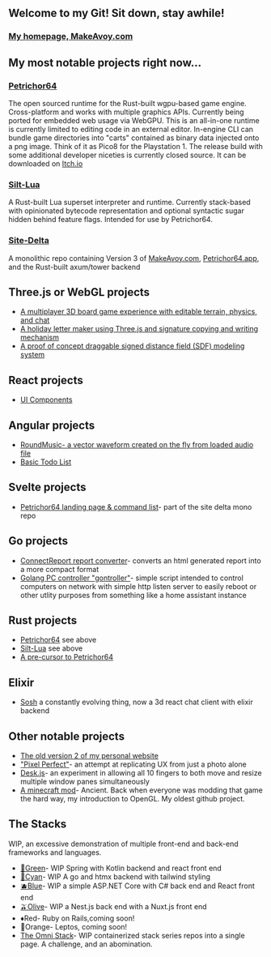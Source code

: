 ## Welcome to my Git! Sit down, stay awhile!

### [My homepage, MakeAvoy.com](https://MakeAvoy.com)

## My most notable projects right now...

### [Petrichor64](https://github.com/Auxnon/Petrichor64)
The open sourced runtime for the Rust-built wgpu-based game engine. Cross-platform and works with multiple graphics APIs. Currently being ported for embedded web usage via WebGPU. This is an all-in-one runtime is currently limited to editing code in an external editor. In-engine CLI can bundle game directories into "carts" contained as binary data injected onto a png image. Think of it as Pico8 for the Playstation 1. The release build with some additional developer niceties is currently closed source. It can be downloaded on [Itch.io](https://makeavoy.itch.io/petrichor64)

### [Silt-Lua](https://github.com/Auxnon/silt-lua)
A Rust-built Lua superset interpreter and runtime. Currently stack-based with opinionated bytecode representation and optional syntactic sugar hidden behind feature flags. Intended for use by Petrichor64.

### [Site-Delta](https://github.com/Auxnon/site-delta)
A monolithic repo containing Version 3 of [MakeAvoy.com](https://makeavoy.com/), [Petrichor64.app](https://petrichor64.app/), and the Rust-built axum/tower backend

## Three.js or WebGL projects
- [A multiplayer 3D board game experience with editable terrain, physics, and chat](https://github.com/Auxnon/social-board-game)
- [A holiday letter maker using Three.js and signature copying and writing mechanism](https://github.com/Auxnon/seasons-greetings)
- [A proof of concept draggable signed distance field (SDF) modeling system](https://github.com/Auxnon/clumpy-tool/)

## React projects
- [UI Components](https://github.com/Auxnon/ui-components)

## Angular projects
- [RoundMusic- a vector waveform created on the fly from loaded audio file](https://github.com/Auxnon/round-music)
- [Basic Todo List](https://github.com/Auxnon/todo-app)

## Svelte projects
- [Petrichor64 landing page & command list](https://github.com/Auxnon/site-delta/tree/main/petrichor-package)- part of the site delta mono repo

## Go projects
- [ConnectReport report converter](https://github.com/Auxnon/cr-report-converter)- converts an html generated report into a more compact format
- [Golang PC controller "gontroller"](https://github.com/Auxnon/go-controller)- simple script intended to control computers on network with simple http listen server to easily reboot or other utlity purposes from something like a home assistant instance

## Rust projects
- [Petrichor64](https://github.com/Auxnon/Petrichor64) see above
- [Silt-Lua](https://github.com/Auxnon/silt-lua) see above
- [A pre-cursor to Petrichor64](https://github.com/Auxnon/macro-test)

## Elixir
- [Sosh](https://github.com/Auxnon/sosh) a constantly evolving thing, now a 3d react chat client with elixir backend

## Other notable projects
- [The old version 2 of my personal website](https://github.com/Auxnon/NewWave)
- ["Pixel Perfect"](https://github.com/Auxnon/PixelPerfect)- an attempt at replicating UX from just a photo alone
- [Desk.js](https://github.com/Auxnon/Desk.js)- an experiment in allowing all 10 fingers to both move and resize multiple window panes simultaneously
- [A minecraft mod](https://github.com/Auxnon/Automatons)- Ancient. Back when everyone was modding that game the hard way, my introduction to OpenGL. My oldest github project.


## The Stacks
WIP, an excessive demonstration of multiple front-end and back-end frameworks and languages.
- [🥝Green](https://github.com/Auxnon/stack-green)- WIP Spring with Kotlin backend and react front end
- [🐬Cyan](https://github.com/Auxnon/stack-cyan)- WIP A go and htmx backend with tailwind styling
- [🫐Blue](https://github.com/Auxnon/stack-blue)- WIP a simple ASP.NET Core with C# back end and React front end
- [🫒Olive](https://github.com/Auxnon/stack-olive)- WIP a Nest.js back end with a Nuxt.js front end
- ♦️Red- Ruby on Rails,coming soon!
- 🦀Orange- Leptos, coming soon!
- [The Omni Stack](https://github.com/Auxnon/omni-stack)- WIP containerized stack series repos into a single page. A challenge, and an abomination.
